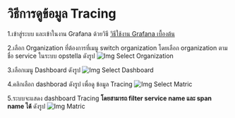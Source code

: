 # วิธีการดูข้อมูล Tracing

1.เข้าสู่ระบบ และเข้าในงาน Grafana ด้วยวิธี [วิธีใช้งาน Grafana เบื้องต้น](index.md#monitor-application-basic)

2.เลือก Organization ที่ต้องการที่เมนู switch organization โดยเลือก organization ตามชื่อ service ในระบบ opstella ดังรูป
![Img Select Organization](/images/usecase/monitor-application/14.png)

3.เลือกเมนู Dashboard ดังรูป
![Img Select Dashboard](/images/usecase/monitor-application/15.png)

4.คลิกเลือก dashborad ดังรูป เพื่อดู ข้อมูล Tracing
![Img Select Matric](/images/usecase/monitor-application/07.png)

5.ระบบจะแสดง dashboard Tracing **โดยสามารถ filter service name และ span name ได้** ดังรูป
![Img Matric](/images/usecase/monitor-application/11.png)
